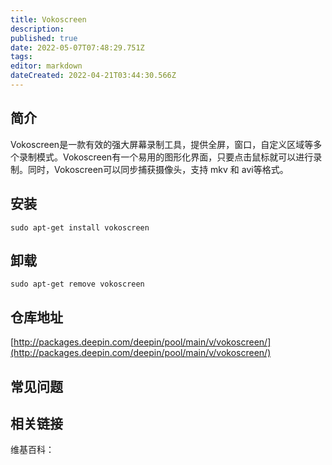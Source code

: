```yaml
---
title: Vokoscreen
description: 
published: true
date: 2022-05-07T07:48:29.751Z
tags: 
editor: markdown
dateCreated: 2022-04-21T03:44:30.566Z
---
```


## 简介

Vokoscreen是一款有效的强大屏幕录制工具，提供全屏，窗口，自定义区域等多个录制模式。Vokoscreen有一个易用的图形化界面，只要点击鼠标就可以进行录制。同时，Vokoscreen可以同步捕获摄像头，支持 mkv 和 avi等格式。

## 安装

`sudo apt-get install vokoscreen`

## 卸载

`sudo apt-get remove vokoscreen`

## 仓库地址

[http://packages.deepin.com/deepin/pool/main/v/vokoscreen/](http://packages.deepin.com/deepin/pool/main/v/vokoscreen/)

## 常见问题

## 相关链接

维基百科：

